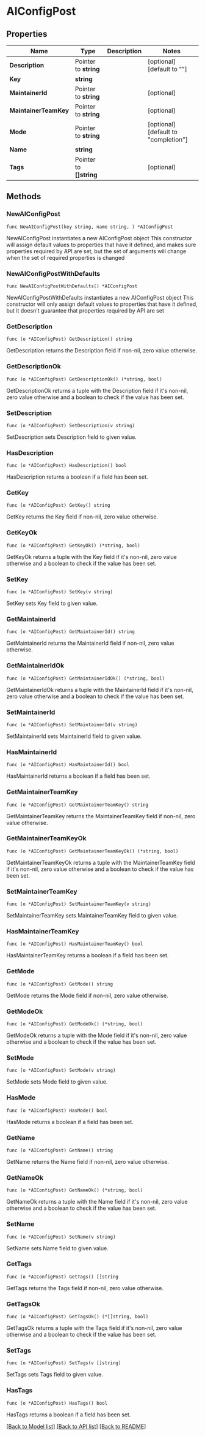 # AIConfigPost

## Properties

Name | Type | Description | Notes
------------ | ------------- | ------------- | -------------
**Description** | Pointer to **string** |  | [optional] [default to ""]
**Key** | **string** |  | 
**MaintainerId** | Pointer to **string** |  | [optional] 
**MaintainerTeamKey** | Pointer to **string** |  | [optional] 
**Mode** | Pointer to **string** |  | [optional] [default to "completion"]
**Name** | **string** |  | 
**Tags** | Pointer to **[]string** |  | [optional] 

## Methods

### NewAIConfigPost

`func NewAIConfigPost(key string, name string, ) *AIConfigPost`

NewAIConfigPost instantiates a new AIConfigPost object
This constructor will assign default values to properties that have it defined,
and makes sure properties required by API are set, but the set of arguments
will change when the set of required properties is changed

### NewAIConfigPostWithDefaults

`func NewAIConfigPostWithDefaults() *AIConfigPost`

NewAIConfigPostWithDefaults instantiates a new AIConfigPost object
This constructor will only assign default values to properties that have it defined,
but it doesn't guarantee that properties required by API are set

### GetDescription

`func (o *AIConfigPost) GetDescription() string`

GetDescription returns the Description field if non-nil, zero value otherwise.

### GetDescriptionOk

`func (o *AIConfigPost) GetDescriptionOk() (*string, bool)`

GetDescriptionOk returns a tuple with the Description field if it's non-nil, zero value otherwise
and a boolean to check if the value has been set.

### SetDescription

`func (o *AIConfigPost) SetDescription(v string)`

SetDescription sets Description field to given value.

### HasDescription

`func (o *AIConfigPost) HasDescription() bool`

HasDescription returns a boolean if a field has been set.

### GetKey

`func (o *AIConfigPost) GetKey() string`

GetKey returns the Key field if non-nil, zero value otherwise.

### GetKeyOk

`func (o *AIConfigPost) GetKeyOk() (*string, bool)`

GetKeyOk returns a tuple with the Key field if it's non-nil, zero value otherwise
and a boolean to check if the value has been set.

### SetKey

`func (o *AIConfigPost) SetKey(v string)`

SetKey sets Key field to given value.


### GetMaintainerId

`func (o *AIConfigPost) GetMaintainerId() string`

GetMaintainerId returns the MaintainerId field if non-nil, zero value otherwise.

### GetMaintainerIdOk

`func (o *AIConfigPost) GetMaintainerIdOk() (*string, bool)`

GetMaintainerIdOk returns a tuple with the MaintainerId field if it's non-nil, zero value otherwise
and a boolean to check if the value has been set.

### SetMaintainerId

`func (o *AIConfigPost) SetMaintainerId(v string)`

SetMaintainerId sets MaintainerId field to given value.

### HasMaintainerId

`func (o *AIConfigPost) HasMaintainerId() bool`

HasMaintainerId returns a boolean if a field has been set.

### GetMaintainerTeamKey

`func (o *AIConfigPost) GetMaintainerTeamKey() string`

GetMaintainerTeamKey returns the MaintainerTeamKey field if non-nil, zero value otherwise.

### GetMaintainerTeamKeyOk

`func (o *AIConfigPost) GetMaintainerTeamKeyOk() (*string, bool)`

GetMaintainerTeamKeyOk returns a tuple with the MaintainerTeamKey field if it's non-nil, zero value otherwise
and a boolean to check if the value has been set.

### SetMaintainerTeamKey

`func (o *AIConfigPost) SetMaintainerTeamKey(v string)`

SetMaintainerTeamKey sets MaintainerTeamKey field to given value.

### HasMaintainerTeamKey

`func (o *AIConfigPost) HasMaintainerTeamKey() bool`

HasMaintainerTeamKey returns a boolean if a field has been set.

### GetMode

`func (o *AIConfigPost) GetMode() string`

GetMode returns the Mode field if non-nil, zero value otherwise.

### GetModeOk

`func (o *AIConfigPost) GetModeOk() (*string, bool)`

GetModeOk returns a tuple with the Mode field if it's non-nil, zero value otherwise
and a boolean to check if the value has been set.

### SetMode

`func (o *AIConfigPost) SetMode(v string)`

SetMode sets Mode field to given value.

### HasMode

`func (o *AIConfigPost) HasMode() bool`

HasMode returns a boolean if a field has been set.

### GetName

`func (o *AIConfigPost) GetName() string`

GetName returns the Name field if non-nil, zero value otherwise.

### GetNameOk

`func (o *AIConfigPost) GetNameOk() (*string, bool)`

GetNameOk returns a tuple with the Name field if it's non-nil, zero value otherwise
and a boolean to check if the value has been set.

### SetName

`func (o *AIConfigPost) SetName(v string)`

SetName sets Name field to given value.


### GetTags

`func (o *AIConfigPost) GetTags() []string`

GetTags returns the Tags field if non-nil, zero value otherwise.

### GetTagsOk

`func (o *AIConfigPost) GetTagsOk() (*[]string, bool)`

GetTagsOk returns a tuple with the Tags field if it's non-nil, zero value otherwise
and a boolean to check if the value has been set.

### SetTags

`func (o *AIConfigPost) SetTags(v []string)`

SetTags sets Tags field to given value.

### HasTags

`func (o *AIConfigPost) HasTags() bool`

HasTags returns a boolean if a field has been set.


[[Back to Model list]](../README.md#documentation-for-models) [[Back to API list]](../README.md#documentation-for-api-endpoints) [[Back to README]](../README.md)


